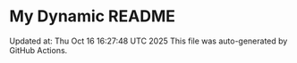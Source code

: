 # My Dynamic README
Updated at: Thu Oct 16 16:27:48 UTC 2025
This file was auto-generated by GitHub Actions.
